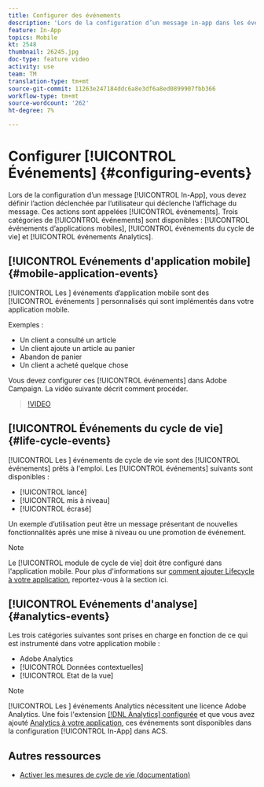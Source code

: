 ```yaml
---
title: Configurer des événements
description: 'Lors de la configuration d’un message in-app dans les événements Adobe Campaign Standard (ACS), définissez l’action initiée par l’utilisateur qui déclenchera l’affichage du message. '
feature: In-App
topics: Mobile
kt: 2548
thumbnail: 26245.jpg
doc-type: feature video
activity: use
team: TM
translation-type: tm+mt
source-git-commit: 11263e247184ddc6a8e3df6a8ed0899907fbb366
workflow-type: tm+mt
source-wordcount: '262'
ht-degree: 7%

---
```



# Configurer [!UICONTROL Événements] {#configuring-events}

Lors de la configuration d’un message [!UICONTROL In-App], vous devez définir l’action déclenchée par l’utilisateur qui déclenche l’affichage du message. Ces actions sont appelées [!UICONTROL événements]. Trois catégories de [!UICONTROL événements] sont disponibles : [!UICONTROL événements d’applications mobiles], [!UICONTROL événements du cycle de vie] et [!UICONTROL événements Analytics].

## [!UICONTROL Evénements d&#39;application mobile] {#mobile-application-events}

[!UICONTROL Les ] événements d’application mobile sont des  [!UICONTROL événements ] personnalisés qui sont implémentés dans votre application mobile.

Exemples :

* Un client a consulté un article
* Un client ajoute un article au panier
* Abandon de panier
* Un client a acheté quelque chose

Vous devez configurer ces [!UICONTROL événements] dans Adobe Campaign. La vidéo suivante décrit comment procéder.

>[!VIDEO](https://video.tv.adobe.com/v/26245?quality=12)

## [!UICONTROL Événements du cycle de vie]  {#life-cycle-events}

[!UICONTROL Les ] événements de cycle de vie sont des  [!UICONTROL événements] prêts à l&#39;emploi. Les [!UICONTROL événements] suivants sont disponibles :

* [!UICONTROL lancé]
* [!UICONTROL mis à niveau]
* [!UICONTROL écrasé]

Un exemple d’utilisation peut être un message présentant de nouvelles fonctionnalités après une mise à niveau ou une promotion de événement.

>[!NOTE]
>
>Le [!UICONTROL module de cycle de vie] doit être configuré dans l&#39;application mobile. Pour plus d&#39;informations sur [comment ajouter Lifecycle à votre application](https://aep-sdks.gitbook.io/docs/using-mobile-extensions/mobile-core/lifecycle), reportez-vous à la section ici.

## [!UICONTROL Evénements d&#39;analyse] {#analytics-events}

Les trois catégories suivantes sont prises en charge en fonction de ce qui est instrumenté dans votre application mobile :

* Adobe Analytics      
* [!UICONTROL Données contextuelles]
* [!UICONTROL Etat de la vue]

>[!NOTE]
>
>[!UICONTROL Les ] événements Analytics nécessitent une licence Adobe Analytics. Une fois l&#39;extension [[!DNL Analytics] configurée](https://aep-sdks.gitbook.io/docs/using-mobile-extensions/adobe-analytics#configure-analytics-extension-in-launch) et que vous avez ajouté [Analytics à votre application](https://aep-sdks.gitbook.io/docs/using-mobile-extensions/adobe-analytics#add-analytics-to-your-app), ces événements sont disponibles dans la configuration [!UICONTROL In-App] dans ACS.

## Autres ressources

* [Activer les mesures de cycle de vie (documentation)](https://aep-sdks.gitbook.io/docs/getting-started/initialize-the-sdk#enable-lifecycle-metrics)
